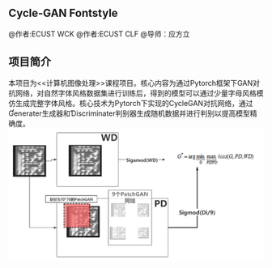 ## Cycle-GAN Fontstyle 
<tbd>@作者:ECUST WCK</tbd>
<tbd>@作者:ECUST CLF</tbd>
<tbd>@导师：应方立</tbd>

## 项目简介

本项目为<<计算机图像处理>>课程项目。核心内容为通过Pytorch框架下GAN对抗网络，对自然字体风格数据集进行训练后，得到的模型可以通过少量字母风格模仿生成完整字体风格。核心技术为Pytorch下实现的CycleGAN对抗网络，通过Ɠenerater生成器和Ɗiscriminater判别器生成随机数据并进行判别以提高模型精确度。
![1](Image/CycleGAN.png)


